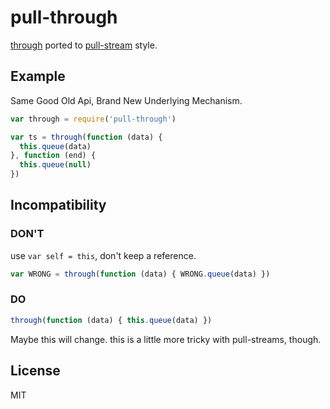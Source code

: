 # pull-through

[through](https://github.com/dominictarr/through) ported to 
[pull-stream](https://github.com/dominictarr/pull-stream) style.

## Example

Same Good Old Api, Brand New Underlying Mechanism.

``` js
var through = require('pull-through')

var ts = through(function (data) {
  this.queue(data)
}, function (end) {
  this.queue(null)
})
```

## Incompatibility

### DON'T
use `var self = this`, don't keep a reference.

``` js
var WRONG = through(function (data) { WRONG.queue(data) })
```

### DO

``` js
through(function (data) { this.queue(data) })
```

Maybe this will change. this is a little more tricky with pull-streams, though.

## License

MIT
